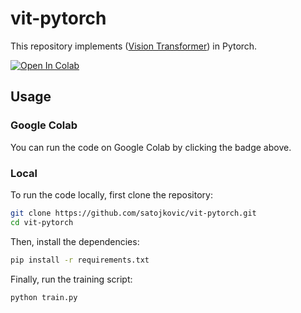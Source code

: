 # vit-pytorch

This repository implements ([Vision Transformer](https://arxiv.org/abs/2010.11929)) in Pytorch.

[![Open In Colab](https://colab.research.google.com/assets/colab-badge.svg)](https://colab.research.google.com/github/satojkovic/vit-pytorch/blob/main/vit_pytorch.ipynb)

## Usage

### Google Colab

You can run the code on Google Colab by clicking the badge above.

### Local

To run the code locally, first clone the repository:

```bash
git clone https://github.com/satojkovic/vit-pytorch.git
cd vit-pytorch
```

Then, install the dependencies:

```bash
pip install -r requirements.txt
```

Finally, run the training script:

```bash
python train.py
```
